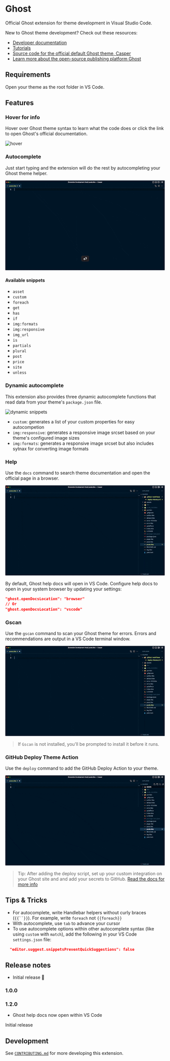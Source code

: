 # Ghost

 Official Ghost extension for theme development in Visual Studio Code. 
 

 New to Ghost theme development? Check out these resources:
 * [Developer documentation](https://ghost.org/docs/)
 * [Tutorials](https://ghost.org/tutorials/)
 * [Source code for the official default Ghost theme, Casper](https://github.com/TryGhost/Casper)
 * [Learn more about the open-source publishing platform Ghost](https://ghost.org/)
## Requirements

Open your theme as the root folder in VS Code.

## Features

### Hover for info
Hover over Ghost theme syntax to learn what the code does or click the link to open Ghost's official documentation.

![hover](images/hover.gif)
### Autocomplete
Just start typing and the extension will do the rest by autocompleting your Ghost theme helper.

![hover](images/autocomplete.gif)
#### Available snippets
- `asset`
- `custom`
- `foreach`
- `get`
- `has`
- `if`
- `img:formats`
- `img:responsive`
- `img_url`
- `is`
- `partials`
- `plural`
- `post`
- `price`
- `site`
- `unless`
### Dynamic autocomplete

This extension also provides three dynamic autocomplete functions that read data from your theme's `package.json` file.

![dynamic snippets](images/dynamic.gif)

- `custom`: generates a list of your custom properties for easy autocompetion
- `img:responsive`: generates a responsive image srcset based on your theme's configured image sizes
- `img:formats`: generates a responsive image srcset but also includes sytnax for converting image formats

### Help
Use the `docs` command to search theme documentation and open the official page in a browser.

![search help docs](images/help.gif)

By default, Ghost help docs will open in VS Code. Configure help docs to open in your system browser by updating your settings:

```json
"ghost.openDocsLocation": "browser"
// Or
"ghost.openDocsLocation": "vscode"
```
### Gscan
Use the `gscan` command to scan your Ghost theme for errors. Errors and recommendations are output in a VS Code terminal window.

![gscan](images/gscan.gif)

> If `Gscan` is not installed, you'll be prompted to install it before it runs.

### GitHub Deploy Theme Action
Use the `deploy` command to add the GitHub Deploy Action to your theme.

![github](images/github.gif)


> Tip: After adding the deploy script, set up your custom integration on your Ghost site and and add your secrets to GitHub. [Read the docs for more info](https://github.com/TryGhost/action-deploy-theme)

## Tips & Tricks
- For autocomplete, write Handlebar helpers without curly braces (`{{``}}`). For example, write `foreach` not `{{foreach}}`
- With autocomplete, use `tab` to advance your cursor
- To use autocomplete options within other autocomplete syntax (like using `custom` with `match`), add the following in your VS Code `settings.json` file:
```json
  "editor.suggest.snippetsPreventQuickSuggestions": false
```
## Release notes

- Initial release 🎉

### 1.0.0

### 1.2.0
- Ghost help docs now open within VS Code

Initial release
## Development
See [`CONTRIBUTING.md`](CONTRIBUTING.md) for more developing this extension.